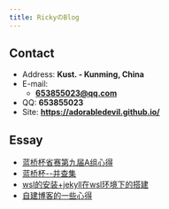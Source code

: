 ```yaml
---
title: RickyのBlog 
---
```


## Contact

- Address: **Kust. - Kunming, China**
- E-mail:
  - **653855023@qq.com**
- QQ: **653855023**
- Site: **<https://adorabledevil.github.io/>**

## Essay

- [蓝桥杯省赛第九届A组心得](https://adorabledevil.github.io/_posts/2020-07-28-%E8%93%9D%E6%A1%A5%E6%9D%AF%E7%9C%81%E8%B5%9B%E7%AC%AC%E4%B9%9D%E5%B1%8AA%E7%BB%84%E5%BF%83%E5%BE%97//)
- [蓝桥杯--并查集](https://adorabledevil.github.io/_posts/2020-03-20-%E8%93%9D%E6%A1%A5%E6%9D%AF-%E5%B9%B6%E6%9F%A5%E9%9B%86/)
- [wsl的安装+jekyll在wsl环境下的搭建](https://adorabledevil.github.io/_posts/2020-02-26-wsl%E7%9A%84%E5%AE%89%E8%A3%85+jekyll%E7%8E%AF%E5%A2%83%E7%9A%84%E6%90%AD%E5%BB%BA/)
- [自建博客的一些心得](https://adorabledevil.github.io/_posts/2020-02-23-%E8%87%AA%E5%BB%BA%E5%8D%9A%E5%AE%A2%E7%9A%84%E4%B8%80%E4%BA%9B%E5%BF%83%E5%BE%97/)